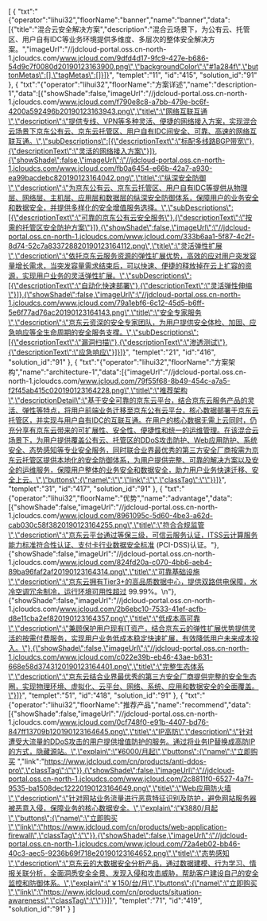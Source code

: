 [
	{
		"txt":"{\"operator\":\"lihui32\",\"floorName\":\"banner\",\"name\":\"banner\",\"data\":[{\"title\":\"混合云安全解决方案\",\"description\":\"混合云场景下，为公有云、托管区、用户自有IDC等业务环境提供多维度、多层次的整体安全解决方案。\",\"imageUrl\":\"//jdcloud-portal.oss.cn-north-1.jcloudcs.com/www.jcloud.com/9dfd4d17-9fc9-427e-b686-54d9c7f0080d20190123163900.png\",\"backgroundColor\":\"#1a284f\",\"buttonMetas\":[],\"tagMetas\":[]}]}",
		"templet":"11",
		"id":"415",
		"solution_id":"91"
	},
	{
		"txt":"{\"operator\":\"lihui32\",\"floorName\":\"方案详述\",\"name\":\"description-1\",\"data\":[{\"showShade\":false,\"imageUrl\":\"//jdcloud-portal.oss.cn-north-1.jcloudcs.com/www.jcloud.com/f790e8c8-a7bb-479e-bc6f-4200a592496b20190123163943.png\",\"title\":\"网络互联互通\",\"description\":\"提供专线、VPN等多种灵活、便捷的网络接入方案，实现混合云场景下京东公有云、京东云托管区、用户自有IDC间安全、可靠、高速的网络互联互通。\",\"subDescriptions\":[{\"descriptionText\":\"标配多线路BGP带宽\"},{\"descriptionText\":\"灵活的网络接入方案\"}]},{\"showShade\":false,\"imageUrl\":\"//jdcloud-portal.oss.cn-north-1.jcloudcs.com/www.jcloud.com/fb0a6454-e66b-42a7-a930-ea99bacdebc820190123164042.png\",\"title\":\"纵深安全防御\",\"description\":\"为京东公有云、京东云托管区、用户自有IDC等提供从物理层、网络层、主机层、应用层和数据层的纵深安全防御体系，保障用户的业务安全和数据安全，并提供多样化的安全增值服务选择。\",\"subDescriptions\":[{\"descriptionText\":\"可靠的京东公有云安全服务\"},{\"descriptionText\":\"按需的托管区安全防护方案\"}]},{\"showShade\":false,\"imageUrl\":\"//jdcloud-portal.oss.cn-north-1.jcloudcs.com/www.jcloud.com/333b6aa1-5f87-4c2f-8d74-52c7a833728820190123164112.png\",\"title\":\"灵活弹性扩展\",\"description\":\"依托京东云服务资源的弹性扩展优势，高效的应对用户突发容量增长需求，当突发容量需求结束后，可以快速、便捷的释放掉在云上扩容的资源，实现用户业务的灵活弹性扩展。\",\"subDescriptions\":[{\"descriptionText\":\"自动化快速部署\"},{\"descriptionText\":\"灵活弹性伸缩\"}]},{\"showShade\":false,\"imageUrl\":\"//jdcloud-portal.oss.cn-north-1.jcloudcs.com/www.jcloud.com/79a1ebf6-6c12-45d5-b6ff-5e6f77ad76ac20190123164143.png\",\"title\":\"安全专家服务\",\"description\":\"京东云资深的安全专家团队，为用户提供安全体检、加固、应急响应等全生命周期的安全服务支撑。\",\"subDescriptions\":[{\"descriptionText\":\"漏洞扫描\"},{\"descriptionText\":\"渗透测试\"},{\"descriptionText\":\"应急响应\"}]}]}",
		"templet":"21",
		"id":"416",
		"solution_id":"91"
	},
	{
		"txt":"{\"operator\":\"lihui32\",\"floorName\":\"方案架构\",\"name\":\"architecture-1\",\"data\":[{\"imageUrl\":\"//jdcloud-portal.oss.cn-north-1.jcloudcs.com/www.jcloud.com/79f55f68-8b49-454c-a7a5-f2f45ab415c020190123164228.png\",\"title\":\"推荐架构\",\"descriptionDetail\":\"基于安全可靠的京东云平台，结合京东云服务产品的灵活、弹性等特点，将用户前端业务迁移至京东公有云平台，核心数据部署于京东云托管区，并实现与用户自有IDC的互联互通。在用户的核心数据无需上云同时，仍充分享有京东云带来的可扩展性、安全性、便捷性和统一的运维管理。在该混合云场景下，为用户提供覆盖公有云、托管区的DDoS攻击防护、Web应用防护、系统安全、态势感知等专业安全服务，同时联合业界最优秀的第三方安全厂商按需为京东云托管区提供本地化的安全防御体系，为用户提供完整、可靠的解决方案以及安全的运维服务，保障用户整体的业务安全和数据安全，助力用户业务快速迁移、安全上云。\",\"buttons\":{\"name\":\"\",\"link\":\"\",\"classTag\":\"\"}}]}",
		"templet":"31",
		"id":"417",
		"solution_id":"91"
	},
	{
		"txt":"{\"operator\":\"lihui32\",\"floorName\":\"优势\",\"name\":\"advantage\",\"data\":[{\"showShade\":false,\"imageUrl\":\"//jdcloud-portal.oss.cn-north-1.jcloudcs.com/www.jcloud.com/8961095c-5d60-4be3-a62d-cab030c58f3820190123164255.png\",\"title\":\"符合合规监管\",\"description\":\"京东云平台通过等保三级，可信云服务认证，ITSS云计算服务能力标准符合性认证、支付卡行业数据安全标准 (PCI-DSS)认证。\"},{\"showShade\":false,\"imageUrl\":\"//jdcloud-portal.oss.cn-north-1.jcloudcs.com/www.jcloud.com/824fd20a-c070-4bb6-aeb4-89ba96faf2af20190123164314.png\",\"title\":\"可靠基础设施\",\"description\":\"京东云拥有Tier3+的高品质数据中心，提供双路供电保障，水冷空调冗余制冷，运行环境可用性超过 99.99%。\\n\"},{\"showShade\":false,\"imageUrl\":\"//jdcloud-portal.oss.cn-north-1.jcloudcs.com/www.jcloud.com/2b6ebc10-7533-41ef-acfb-d8e11cba2ef820190123164357.png\",\"title\":\"低成本高可靠\",\"description\":\"兼顾保护用户现有IT资产，结合京东云的弹性扩展优势提供灵活的按需付费服务，实现用户业务低成本稳定快速扩展，有效降低用户未来成本投入。\"},{\"showShade\":false,\"imageUrl\":\"//jdcloud-portal.oss.cn-north-1.jcloudcs.com/www.jcloud.com/c022e39b-eb46-43ae-b631-668e58d3743120190123164401.png\",\"title\":\"完整生态体系\",\"description\":\"京东云结合业界最优秀的第三方安全厂商提供完整的安全生态圈，实现物理环境、虚拟化、云平台、网络、系统、应用和数据安全的全面覆盖。\"}]}",
		"templet":"51",
		"id":"418",
		"solution_id":"91"
	},
	{
		"txt":"{\"operator\":\"lihui32\",\"floorName\":\"推荐产品\",\"name\":\"recommend\",\"data\":[{\"showShade\":false,\"imageUrl\":\"//jdcloud-portal.oss.cn-north-1.jcloudcs.com/www.jcloud.com/0cf748f0-e91b-4407-bd76-847ff13709b120190123164645.png\",\"title\":\"IP高防\",\"description\":\"针对遭受大流量的DDoS攻击的用户提供增值防护的服务。通过将业务IP替换成高防IP的方式，隐藏源站。\",\"explain\":\"¥6000/月起\",\"buttons\":{\"name\":\"立即购买 \",\"link\":\"https://www.jdcloud.com/cn/products/anti-ddos-pro\",\"classTag\":\"\"}},{\"showShade\":false,\"imageUrl\":\"//jdcloud-portal.oss.cn-north-1.jcloudcs.com/www.jcloud.com/2c8811f0-6527-4a7f-9535-ba1508dec12220190123164649.png\",\"title\":\"Web应用防火墙\",\"description\":\"针对网站业务流量进行恶意特征识别及防护，避免网站服务器被恶意入侵，保障业务的核心数据安全。\",\"explain\":\"¥3880/月起\",\"buttons\":{\"name\":\"立即购买\",\"link\":\"https://www.jdcloud.com/cn/products/web-application-firewall\",\"classTag\":\"\"}},{\"showShade\":false,\"imageUrl\":\"//jdcloud-portal.oss.cn-north-1.jcloudcs.com/www.jcloud.com/72a4eb02-bb46-40c3-aec5-9236b69f718e20190123164652.png\",\"title\":\"态势感知\",\"description\":\"京东云的大数据安全分析产品，通过数据建模、行为学习、情报关联分析，全面洞悉安全全景、发现入侵和攻击威胁，帮助客户建设自己的安全监控和防御体系。\",\"explain\":\"￥150/台/月\",\"buttons\":{\"name\":\"立即购买\",\"link\":\"https://www.jdcloud.com/cn/products/situation-awareness\",\"classTag\":\"\"}}]}",
		"templet":"71",
		"id":"419",
		"solution_id":"91"
	}
]